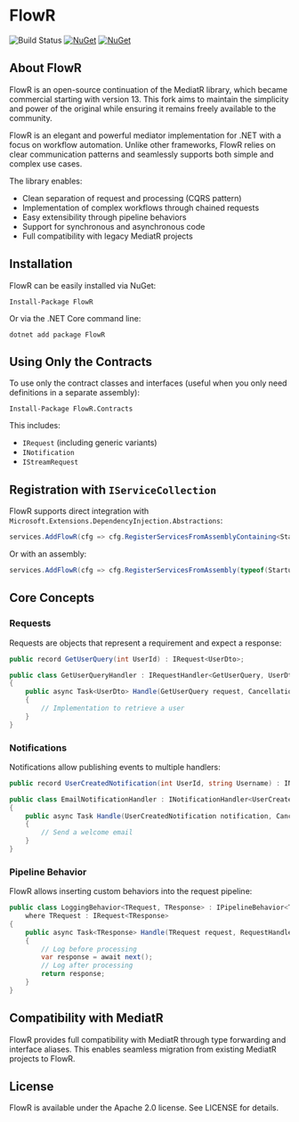 # FlowR

![Build Status](https://github.com/pekagi/FlowR/workflows/CI/badge.svg)
[![NuGet](https://img.shields.io/nuget/dt/flowr.svg)](https://www.nuget.org/packages/flowr) 
[![NuGet](https://img.shields.io/nuget/vpre/flowr.svg)](https://www.nuget.org/packages/flowr)

## About FlowR

FlowR is an open-source continuation of the MediatR library, which became commercial starting with version 13. This fork aims to maintain the simplicity and power of the original while ensuring it remains freely available to the community.

FlowR is an elegant and powerful mediator implementation for .NET with a focus on workflow automation. Unlike other frameworks, FlowR relies on clear communication patterns and seamlessly supports both simple and complex use cases.

The library enables:
- Clean separation of request and processing (CQRS pattern)
- Implementation of complex workflows through chained requests
- Easy extensibility through pipeline behaviors
- Support for synchronous and asynchronous code
- Full compatibility with legacy MediatR projects

## Installation

FlowR can be easily installed via NuGet:

```
Install-Package FlowR
```

Or via the .NET Core command line:

```
dotnet add package FlowR
```

## Using Only the Contracts

To use only the contract classes and interfaces (useful when you only need definitions in a separate assembly):

```
Install-Package FlowR.Contracts
```

This includes:
- `IRequest` (including generic variants)
- `INotification`
- `IStreamRequest`

## Registration with `IServiceCollection`

FlowR supports direct integration with `Microsoft.Extensions.DependencyInjection.Abstractions`:

```csharp
services.AddFlowR(cfg => cfg.RegisterServicesFromAssemblyContaining<Startup>());
```

Or with an assembly:

```csharp
services.AddFlowR(cfg => cfg.RegisterServicesFromAssembly(typeof(Startup).Assembly));
```

## Core Concepts

### Requests

Requests are objects that represent a requirement and expect a response:

```csharp
public record GetUserQuery(int UserId) : IRequest<UserDto>;

public class GetUserQueryHandler : IRequestHandler<GetUserQuery, UserDto>
{
    public async Task<UserDto> Handle(GetUserQuery request, CancellationToken cancellationToken)
    {
        // Implementation to retrieve a user
    }
}
```

### Notifications

Notifications allow publishing events to multiple handlers:

```csharp
public record UserCreatedNotification(int UserId, string Username) : INotification;

public class EmailNotificationHandler : INotificationHandler<UserCreatedNotification>
{
    public async Task Handle(UserCreatedNotification notification, CancellationToken cancellationToken)
    {
        // Send a welcome email
    }
}
```

### Pipeline Behavior

FlowR allows inserting custom behaviors into the request pipeline:

```csharp
public class LoggingBehavior<TRequest, TResponse> : IPipelineBehavior<TRequest, TResponse>
    where TRequest : IRequest<TResponse>
{
    public async Task<TResponse> Handle(TRequest request, RequestHandlerDelegate<TResponse> next, CancellationToken cancellationToken)
    {
        // Log before processing
        var response = await next();
        // Log after processing
        return response;
    }
}
```

## Compatibility with MediatR

FlowR provides full compatibility with MediatR through type forwarding and interface aliases. This enables seamless migration from existing MediatR projects to FlowR.

## License

FlowR is available under the Apache 2.0 license. See LICENSE for details.
